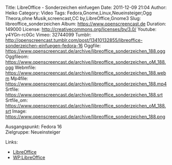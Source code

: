 Title: LibreOffice - Sonderzeichen einfuegen
Date: 2011-12-09 21:04
Author: Heiko
Category: Video
Tags: Fedora,Gnome,Linux,Neueinsteiger,Ogg Theora,ohne Musik,screencast,CC by,LibreOffice,Gnome3
Slug: libreoffice_sonderzeichen
Album: https://www.openscreencast.de
Duration: 149000
License: http://creativecommons.org/licenses/by/3.0/
Youtube: y4YGn-rc0Gc
Vimeo: 32744099
Tumblr: http://openscreencast.tumblr.com/post/13410132855/libreoffice-sonderzeichen-einfuegen-fedora-16
Oggfile: https://www.openscreencast.de/archive/libreoffice_sonderzeichen_188.ogg
Oggfileom: https://www.openscreencast.de/archive/libreoffice_sonderzeichen_oM_188.ogg
Webmfile: https://www.openscreencast.de/archive/libreoffice_sonderzeichen_188.webm
Mp4file: https://www.openscreencast.de/archive/libreoffice_sonderzeichen_188.mp4
Srtfile: https://www.openscreencast.de/archive/libreoffice_sonderzeichen_188.srt
Srtfile_om: https://www.openscreencast.de/archive/libreoffice_sonderzeichen_oM_188.srt
Image: https://www.openscreencast.de/archive/libreoffice_sonderzeichen_188.png

Ausgangspunkt: Fedora 16  
Zielgruppe: Neueinsteiger  

Links:

  * [LibreOffice](http://de.libreoffice.org/hilfe-kontakt/handbuecher/ "Link zu LibreOffice")
  * [WP:LibreOffice](http://de.wikipedia.org/wiki/Libreoffice "LibreOffice")

